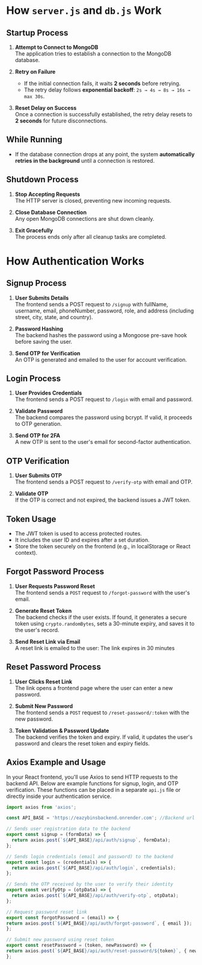 # How `server.js` and `db.js` Work

## Startup Process

1. **Attempt to Connect to MongoDB**  
   The application tries to establish a connection to the MongoDB database.

2. **Retry on Failure**

   - If the initial connection fails, it waits **2 seconds** before retrying.
   - The retry delay follows **exponential backoff**: `2s → 4s → 8s → 16s → max 30s`.

3. **Reset Delay on Success**  
   Once a connection is successfully established, the retry delay resets to **2 seconds** for future disconnections.

## While Running

- If the database connection drops at any point, the system **automatically retries in the background** until a connection is restored.

## Shutdown Process

1. **Stop Accepting Requests**  
   The HTTP server is closed, preventing new incoming requests.

2. **Close Database Connection**  
   Any open MongoDB connections are shut down cleanly.

3. **Exit Gracefully**  
   The process ends only after all cleanup tasks are completed.

# How Authentication Works


## Signup Process

1. **User Submits Details**  
   The frontend sends a POST request to `/signup` with fullName, username, email, phoneNumber, password, role, and address (including street, city, state, and country).

2. **Password Hashing**  
   The backend hashes the password using a Mongoose pre-save hook before saving the user.

3. **Send OTP for Verification**  
   An OTP is generated and emailed to the user for account verification.

## Login Process

1. **User Provides Credentials**  
   The frontend sends a POST request to `/login` with email and password.

2. **Validate Password**  
   The backend compares the password using bcrypt. If valid, it proceeds to OTP generation.

3. **Send OTP for 2FA**  
   A new OTP is sent to the user's email for second-factor authentication.

## OTP Verification

1. **User Submits OTP**  
   The frontend sends a POST request to `/verify-otp` with email and OTP.

2. **Validate OTP**  
   If the OTP is correct and not expired, the backend issues a JWT token.

## Token Usage

- The JWT token is used to access protected routes.
- It includes the user ID and expires after a set duration.
- Store the token securely on the frontend (e.g., in localStorage or React context).
## Forgot Password Process

1. **User Requests Password Reset**  
   The frontend sends a `POST` request to `/forgot-password` with the user's email.

2. **Generate Reset Token**  
   The backend checks if the user exists. If found, it generates a secure token using `crypto.randomBytes`, sets a 30-minute expiry, and saves it to the user's record.

3. **Send Reset Link via Email**  
   A reset link is emailed to the user:
   The link expires in 30 minutes

## Reset Password Process

1. **User Clicks Reset Link**  
The link opens a frontend page where the user can enter a new password.

2. **Submit New Password**  
The frontend sends a `POST` request to `/reset-password/:token` with the new password.

3. **Token Validation & Password Update**  
The backend verifies the token and expiry. If valid, it updates the user's password and clears the reset token and expiry fields.

## Axios Example and Usage

In your React frontend, you'll use Axios to send HTTP requests to the backend API. Below are example functions for signup, login, and OTP verification. These functions can be placed in a separate `api.js` file or directly inside your authentication service.

```js
import axios from 'axios';

const API_BASE = 'https://eazybinsbackend.onrender.com'; //Backend url

// Sends user registration data to the backend
export const signup = (formData) => {
  return axios.post(`${API_BASE}/api/auth/signup`, formData);
};

// Sends login credentials (email and password) to the backend
export const login = (credentials) => {
  return axios.post(`${API_BASE}/api/auth/login`, credentials);
};

// Sends the OTP received by the user to verify their identity
export const verifyOtp = (otpData) => {
  return axios.post(`${API_BASE}/api/auth/verify-otp`, otpData);
};

// Request password reset link
export const forgotPassword = (email) => {
return axios.post(`${API_BASE}/api/auth/forgot-password`, { email });
};

// Submit new password using reset token
export const resetPassword = (token, newPassword) => {
return axios.post(`${API_BASE}/api/auth/reset-password/${token}`, { newPassword });
};